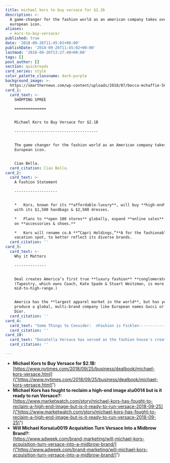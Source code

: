 ```yaml
---
title: michael kors to buy versace for $2.1b
description: >-
  A game-changer for the fashion world as an american company takes over a
  european icon.
aliases:
  - kors-to-buy-versace/
published: true
date: '2018-09-26T11:45:02+00:00'
publishDate: '2018-09-26T11:45:02+00:00'
lastmod: '2018-09-26T13:27:40+00:00'
tags: []
post_author: []
section: quickreads
card_series: style
color_palette_classname: dark-purple
background_image: >-
  https://smarthernews.com/wp-content/uploads/2018/07/becca-mchaffie-580884-unsplash-scaled.jpg
card_1:
  card_text: >-
    SHOPPING SPREE

    ==============


    Michael Kors to Buy Versace for $2.1B

    -------------------------------------


    The game changer for the fashion world as an American company takes over a
    European icon.


    Ciao Bella.
  card_citation: Ciao Bella.
card_2:
  card_text: >-
    A Fashion Statement

    -------------------


    *   Kors, known for its **affordable-luxury**, will buy **high-end** Versace
    with its $1,500 handbags & $2,500 dresses.

    *   Plans to **open 100 stores** globally, expand **online sales** &A focus
    on **accessories & shoes.**

    *   Kors will rename co.A **“Capri Holdings,”**A for the fashionable Italian
    vacation spot, to better reflect its diverse brands.
  card_citation: ''
card_3:
  card_text: >-
    Why it Matters

    --------------


    Deal creates America’s first true **luxury fashion** **conglomerate**.
    (Tapestry, which owns Coach, Kate Spade & Stuart Weitzman, is more
    mid-to-high-range.)


    America has the **largest apparel market in the world**, but has yet to
    produce a global, multi-brand company like European names Gucci or Christian
    Dior.
  card_citation: ''
card_4:
  card_text: "Some Things to Consider:  nFashion is Ficklen--------------------------------------------nn*   **Too much, too fast?**  n    _“Kors just bought Jimmy Choo 11 months ago,”_ a Wells Fargo analyst warns.n*   **Discounting concerns:  n    **_ax1CTime to get Versace at your local TJ MAXX and Marshallax19s,”_ tweetedA writer Danielle Ayoka."
  card_citation: ''
card_10:
  card_text: "Donatella Versace has served as the fashion house's creative director since her brother Gianni, who founded it 1987, was famously murdered in 1997. She had no training in fashion, but Kors CEO says she's an ax1Cessential componentax1D and will stay on to oversee the brand.nn[view sources](https://smarthernews.com/kors-to-buy-versace/)"
  card_citation: ''

---
```

*   **Michael Kors to Buy Versace for $2.1B:**  
    [https://www.nytimes.com/2018/09/25/business/dealbook/michael-kors-versace.html](\"https://www.nytimes.com/2018/09/25/business/dealbook/michael-kors-versace.html\")
*   **Michael Kors has fought to reclaim a high-end image a\\u0014 but is it ready to run Versace?:**  
    [https://www.marketwatch.com/story/michael-kors-has-fought-to-reclaim-a-high-end-image-but-is-it-ready-to-run-versace-2018-09-25](\"https://www.marketwatch.com/story/michael-kors-has-fought-to-reclaim-a-high-end-image-but-is-it-ready-to-run-versace-2018-09-25\")
*   **Will Michael Korsa\\u0019 Acquisition Turn Versace Into a Midbrow Brand?:**  
    [https://www.adweek.com/brand-marketing/will-michael-kors-acquisition-turn-versace-into-a-midbrow-brand/](\"https://www.adweek.com/brand-marketing/will-michael-kors-acquisition-turn-versace-into-a-midbrow-brand/\")